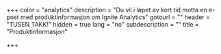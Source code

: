 +++
color = "analytics"
description = "Du vil i løpet av kort tid motta en e-post med produktinformasjon om Ignite Analytics"
gotourl = ""
header = "TUSEN TAKK!"
hidden = true
lang = "no"
subdescription = ""
title = "Produktinformasjon"

+++
